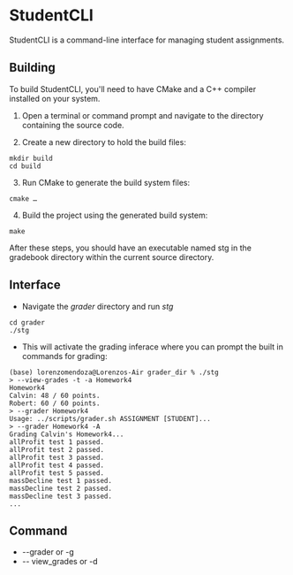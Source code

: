 # StudentCLI

StudentCLI is a command-line interface for managing student assignments.

## Building

To build StudentCLI, you'll need to have CMake and a C++ compiler installed on your system.

1. Open a terminal or command prompt and navigate to the directory containing the source code.

2. Create a new directory to hold the build files:

```
mkdir build
cd build
```

3. Run CMake to generate the build system files:

```
cmake …
```

4. Build the project using the generated build system:
```
make
```


After these steps, you should have an executable named stg in the gradebook directory within the current source directory.

## Interface

- Navigate the *grader* directory and run *stg*
```
cd grader
./stg
```

- This will activate the grading inferace where you can prompt the built in commands for grading:

```
(base) lorenzomendoza@Lorenzos-Air grader_dir % ./stg
> --view-grades -t -a Homework4 
Homework4
Calvin: 48 / 60 points.
Robert: 60 / 60 points.
> --grader Homework4
Usage: ../scripts/grader.sh ASSIGNMENT [STUDENT]...
> --grader Homework4 -A
Grading Calvin's Homework4...
allProfit test 1 passed.
allProfit test 2 passed.
allProfit test 3 passed.
allProfit test 4 passed.
allProfit test 5 passed.
massDecline test 1 passed.
massDecline test 2 passed.
massDecline test 3 passed.
...
```

## Command

- --grader or -g
- -- view_grades or -d

  
